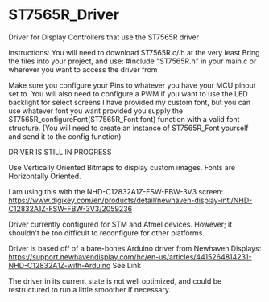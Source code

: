 # ST7565R_Driver
Driver for Display Controllers that use the ST7565R driver

Instructions:
  You will need to download ST7565R.c/.h at the very least
  Bring the files into your project, and use:
      #include "ST7565R.h" in your main.c or wherever you want to access the driver from
      
  Make sure you configure your Pins to whatever you have your MCU pinout set to. 
  You will also need to configure a PWM if you want to use the LED backlight for select screens
  I have provided my custom font, but you can use whatever font you want provided you supply the
  ST7565R_configureFont(ST7565R_Font font) function with a valid font structure.
  (You will need to create an instance of ST7565R_Font yourself and send it to the config function)
  


DRIVER IS STILL IN PROGRESS

Use Vertically Oriented Bitmaps to display custom images. 
Fonts are Horizontally Oriented. 

I am using this with the NHD-C12832A1Z-FSW-FBW-3V3 screen:
https://www.digikey.com/en/products/detail/newhaven-display-intl/NHD-C12832A1Z-FSW-FBW-3V3/2059236

Driver currently configured for STM and Atmel devices.
However; it shouldn't be too difficult to reconfigure for other platforms.

Driver is based off of a bare-bones Arduino driver from Newhaven Displays:
https://support.newhavendisplay.com/hc/en-us/articles/4415264814231-NHD-C12832A1Z-with-Arduino
See Link

The driver in its current state is not well optimized, and could be restructured to run a little smoother
if necessary. 






